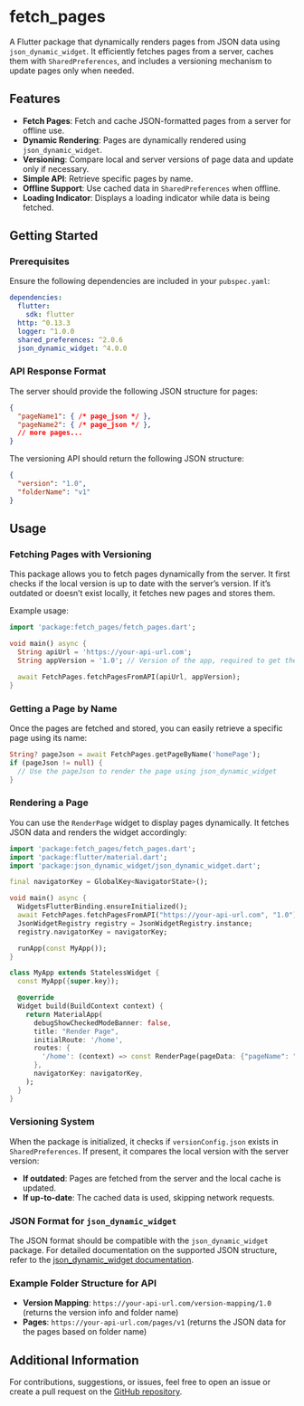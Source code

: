 # fetch_pages

A Flutter package that dynamically renders pages from JSON data using `json_dynamic_widget`. It efficiently fetches pages from a server, caches them with `SharedPreferences`, and includes a versioning mechanism to update pages only when needed.

## Features

- **Fetch Pages**: Fetch and cache JSON-formatted pages from a server for offline use.
- **Dynamic Rendering**: Pages are dynamically rendered using `json_dynamic_widget`.
- **Versioning**: Compare local and server versions of page data and update only if necessary.
- **Simple API**: Retrieve specific pages by name.
- **Offline Support**: Use cached data in `SharedPreferences` when offline.
- **Loading Indicator**: Displays a loading indicator while data is being fetched.

## Getting Started

### Prerequisites

Ensure the following dependencies are included in your `pubspec.yaml`:

```yaml
dependencies:
  flutter:
    sdk: flutter
  http: ^0.13.3
  logger: ^1.0.0
  shared_preferences: ^2.0.6
  json_dynamic_widget: ^4.0.0
```

### API Response Format

The server should provide the following JSON structure for pages:

```json
{
  "pageName1": { /* page_json */ },
  "pageName2": { /* page_json */ },
  // more pages...
}
```

The versioning API should return the following JSON structure:

```json
{
  "version": "1.0",
  "folderName": "v1"
}
```

## Usage

### Fetching Pages with Versioning

This package allows you to fetch pages dynamically from the server. It first checks if the local version is up to date with the server’s version. If it’s outdated or doesn’t exist locally, it fetches new pages and stores them.

Example usage:

```dart
import 'package:fetch_pages/fetch_pages.dart';

void main() async {
  String apiUrl = 'https://your-api-url.com';
  String appVersion = '1.0'; // Version of the app, required to get the right folder

  await FetchPages.fetchPagesFromAPI(apiUrl, appVersion);
}
```

### Getting a Page by Name

Once the pages are fetched and stored, you can easily retrieve a specific page using its name:

```dart
String? pageJson = await FetchPages.getPageByName('homePage');
if (pageJson != null) {
  // Use the pageJson to render the page using json_dynamic_widget
}
```

### Rendering a Page

You can use the `RenderPage` widget to display pages dynamically. It fetches JSON data and renders the widget accordingly:

```dart
import 'package:fetch_pages/fetch_pages.dart';
import 'package:flutter/material.dart';
import 'package:json_dynamic_widget/json_dynamic_widget.dart';

final navigatorKey = GlobalKey<NavigatorState>();

void main() async {
  WidgetsFlutterBinding.ensureInitialized();
  await FetchPages.fetchPagesFromAPI("https://your-api-url.com", "1.0");
  JsonWidgetRegistry registry = JsonWidgetRegistry.instance;
  registry.navigatorKey = navigatorKey;

  runApp(const MyApp());
}

class MyApp extends StatelessWidget {
  const MyApp({super.key});

  @override
  Widget build(BuildContext context) {
    return MaterialApp(
      debugShowCheckedModeBanner: false,
      title: "Render Page",
      initialRoute: '/home',
      routes: {
        '/home': (context) => const RenderPage(pageData: {"pageName": "homePage"}, registry),
      },
      navigatorKey: navigatorKey,
    );
  }
}
```

### Versioning System

When the package is initialized, it checks if `versionConfig.json` exists in `SharedPreferences`. If present, it compares the local version with the server version:

- **If outdated**: Pages are fetched from the server and the local cache is updated.
- **If up-to-date**: The cached data is used, skipping network requests.

### JSON Format for `json_dynamic_widget`

The JSON format should be compatible with the `json_dynamic_widget` package. For detailed documentation on the supported JSON structure, refer to the [json_dynamic_widget documentation](https://pub.dev/packages/json_dynamic_widget).

### Example Folder Structure for API

- **Version Mapping**: `https://your-api-url.com/version-mapping/1.0` (returns the version info and folder name)
- **Pages**: `https://your-api-url.com/pages/v1` (returns the JSON data for the pages based on folder name)

## Additional Information

For contributions, suggestions, or issues, feel free to open an issue or create a pull request on the [GitHub repository](https://github.com/Jeevan-Rai/fetch_pages/issues).